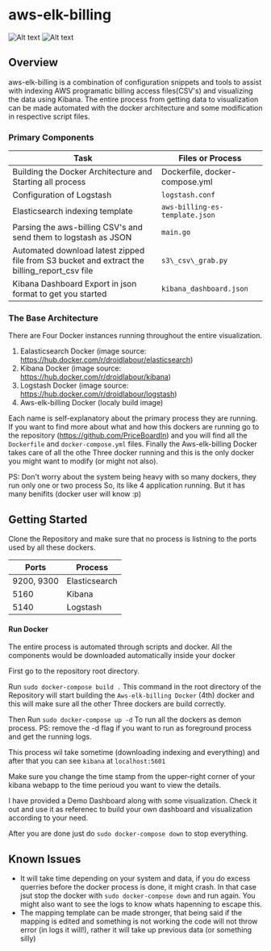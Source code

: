 # aws-elk-billing
![Alt text](https://github.com/srajbr/aws-usage_billing-elk-dashboard/blob/master/screenshots/kibana_dashboard1.png?raw=true "Overview")
![Alt text](https://github.com/srajbr/aws-usage_billing-elk-dashboard/blob/master/screenshots/kibana_dashboard2.png?raw=true "Overview")

## Overview
 
 aws-elk-billing is a combination of configuration snippets and tools to assist with indexing AWS programatic billing access files(CSV's) and visualizing the data using Kibana. The entire process from getting data to visualization can be made automated with the docker architecture and some modification in respective script files.

### Primary Components
Task | Files or Process
------------ | -------------
Building the Docker Architecture and Starting all process | Dockerfile, docker-compose.yml
Configuration of Logstash | `logstash.conf`
Elasticsearch indexing template | `aws-billing-es-template.json`
Parsing the aws-billing CSV's and send them to logstash as JSON | `main.go`
Automated download latest zipped file from S3 bucket and extract the billing\_report\_csv file | `s3\_csv\_grab.py`
Kibana Dashboard Export in json format to get you started| `kibana_dashboard.json`

### The Base Architecture
There are Four Docker instances running throughout the entire visualization. 

1. Ealasticsearch Docker (image source: https://hub.docker.com/r/droidlabour/elasticsearch)
2. Kibana Docker (image source: https://hub.docker.com/r/droidlabour/kibana)
3. Logstash Docker (image source: https://hub.docker.com/r/droidlabour/logstash)
4. Aws-elk-billing Docker (localy build  image)

Each name is self-explanatory about the primary process they are running. If you want to find more about what and how this dockers are running go to the repository (https://github.com/PriceBoardIn) and you will find all the `Dockerfile` and `docker-compose.yml` files. Finally the Aws-elk-billing Docker takes care of all the othe Three docker running and this is the only docker you might want to modify (or might not also).

PS: Don't worry about the system being heavy with so many dockers, they run only one or two process So, its like 4 application running. But it has many benifits (docker user will know :p)

## Getting Started
Clone the Repository and make sure that no process is listning to the ports used by all these dockers.

Ports | Process
------------ | -------------
9200, 9300 | Elasticsearch
5160 | Kibana
5140 | Logstash


#### Run Docker
The entire process is automated through scripts and docker. All the components would be downloaded automatically inside your docker

First go to the repository root directory.

Run `sudo docker-compose build .`
This command in the root directory of the Repository will start building the `Aws-elk-billing Docker` (4th) docker and this will make sure all the other Three dockers are build correctly.

Then Run `sudo docker-compose up -d`
To run all the dockers as demon process.
PS: remove the -d flag if you want to run as foreground process and get the running logs.

This process wil take sometime (downloading indexing and everything) and after that you can see `kibana` at `localhost:5601`

Make sure you change the time stamp from the upper-right corner of your kibana webapp to the time perioud you want to view the details.

I have provided a Demo Dashboard along with some visualization. Check it out and use it as referenec to build your own dashboard and visualization according to your need.

After you are done just do `sudo docker-compose down` to stop everything.

## Known Issues

* It will take time depending on your system and data, if you do excess querries before the docker process is done, it might crash. In that case jsut stop the docker with `sudo docker-compose down` and run again. You might also want to see the logs to know whats hapenning to escape this.
* The mapping template can be made stronger, that being said if the mapping is edited and something is not working the code will not throw error (in logs it will!), rather it will take up previous data (or something silly)
